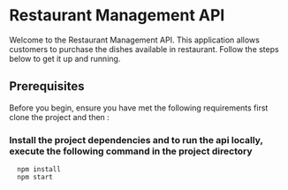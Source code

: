 # Restaurant Management API

Welcome to the Restaurant Management API. This application allows customers to purchase the dishes available in restaurant. Follow the steps below to get it up and running.

## Prerequisites

Before you begin, ensure you have met the following requirements first clone the project and then :

### Install the project dependencies and to run the api locally, execute the following command in the project directory 
```
  npm install
  npm start
```

